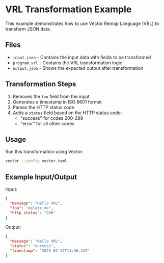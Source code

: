 # VRL Transformation Example

This example demonstrates how to use Vector Remap Language (VRL) to transform JSON data.

## Files

- `input.json` - Contains the input data with fields to be transformed
- `program.vrl` - Contains the VRL transformation logic
- `output.json` - Shows the expected output after transformation

## Transformation Steps

1. Removes the `foo` field from the input
2. Generates a timestamp in ISO 8601 format
3. Parses the HTTP status code
4. Adds a `status` field based on the HTTP status code:
   - "success" for codes 200-299
   - "error" for all other codes

## Usage

Run this transformation using Vector:

```bash
vector --config vector.toml
```

## Example Input/Output

Input:
```json
{
  "message": "Hello VRL",
  "foo": "delete me",
  "http_status": "200"
}
```

Output:
```json
{
  "message": "Hello VRL",
  "status": "success",
  "timestamp": "2025-02-17T11:36:41Z"
}
```
